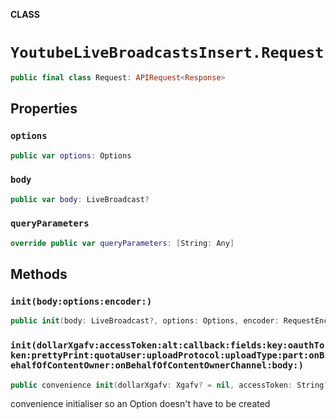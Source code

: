 **CLASS**

# `YoutubeLiveBroadcastsInsert.Request`

```swift
public final class Request: APIRequest<Response>
```

## Properties
### `options`

```swift
public var options: Options
```

### `body`

```swift
public var body: LiveBroadcast?
```

### `queryParameters`

```swift
override public var queryParameters: [String: Any]
```

## Methods
### `init(body:options:encoder:)`

```swift
public init(body: LiveBroadcast?, options: Options, encoder: RequestEncoder? = nil)
```

### `init(dollarXgafv:accessToken:alt:callback:fields:key:oauthToken:prettyPrint:quotaUser:uploadProtocol:uploadType:part:onBehalfOfContentOwner:onBehalfOfContentOwnerChannel:body:)`

```swift
public convenience init(dollarXgafv: Xgafv? = nil, accessToken: String? = nil, alt: Alt? = nil, callback: String? = nil, fields: String? = nil, key: String? = nil, oauthToken: String? = nil, prettyPrint: Bool? = nil, quotaUser: String? = nil, uploadProtocol: String? = nil, uploadType: String? = nil, part: [String], onBehalfOfContentOwner: String? = nil, onBehalfOfContentOwnerChannel: String? = nil, body: LiveBroadcast? = nil)
```

convenience initialiser so an Option doesn't have to be created
